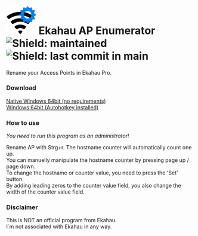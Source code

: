 # <img src="https://github.com/Bofrostmann07/ekahau-ap-enumerator/blob/main/docs/logo.png" alt="logo" width="80"/> Ekahau AP Enumerator&nbsp;&nbsp;&nbsp;![Shield: maintained](https://img.shields.io/maintenance/yes/2022)&nbsp;![Shield: last commit in main](https://img.shields.io/github/last-commit/bofrostmann07/ekahau-ap-enumerator/main)  
Rename your Access Points in Ekahau Pro.

### Download
[Native Windows 64bit (no requirements)](https://github.com/Bofrostmann07/ekahau-ap-enumerator/raw/main/AP%20Enumerator.exe "Download")  
[Windows 64bit (Autohotkey installed)](https://github.com/Bofrostmann07/ekahau-ap-enumerator/blob/main/AP%20Enumerator.ahk "Download")

### How to use
*You need to run this program as an administrator!*

Rename AP with Strg+r. The hostname counter will automatically count one up.  
You can manuelly manipulate the hostname counter by pressing page up / page down.  
To change the hostname or counter value, you need to press the 'Set' button.  
By adding leading zeros to the counter value field, you also change the width of the counter value field.  


### Disclaimer
This is NOT an official program from Ekahau.  
I´m not associated with Ekahau in any way.  